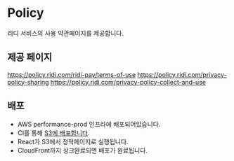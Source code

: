# Policy

리디 서비스의 사용 약관페이지를 제공합니다.

## 제공 페이지

https://policy.ridi.com/ridi-pay/terms-of-use
https://policy.ridi.com/privacy-policy-sharing
https://policy.ridi.com/privacy-policy-collect-and-use

## 배포

- AWS performance-prod 인프라에 배포되어있습니다.
- CI를 통해 [S3에 배포합니다](http://policy.ridi.com.s3-website.ap-northeast-2.amazonaws.com).
- React가 S3에서 정적페이지로 실행됩니다.
- CloudFront까지 싱크완료되면 배포가 완료됩니다.
